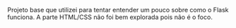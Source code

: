 Projeto base que utilizei para tentar entender um pouco sobre como o Flask funciona. A parte HTML/CSS não foi bem explorada pois não é o foco.
